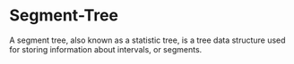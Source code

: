 # Segment-Tree
A segment tree, also known as a statistic tree, is a tree data structure used for storing information about intervals, or segments.
